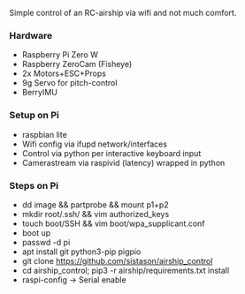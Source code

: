 Simple control of an RC-airship via wifi and not much comfort.

### Hardware
- Raspberry Pi Zero W
- Raspberry ZeroCam (Fisheye)
- 2x Motors+ESC+Props
- 9g Servo for pitch-control
- BerryIMU

### Setup on Pi
- raspbian lite
- Wifi config via ifupd network/interfaces
- Control via python per interactive keyboard input
- Camerastream via raspivid (latency) wrapped in python

### Steps on Pi
- dd image && partprobe && mount p1+p2
- mkdir root/.ssh/ && vim authorized_keys
- touch boot/SSH && vim boot/wpa_supplicant.conf
- boot up
- passwd -d pi
- apt install git python3-pip pigpio
- git clone https://github.com/sistason/airship_control
- cd airship_control; pip3 -r airship/requirements.txt install
- raspi-config -> Serial enable
